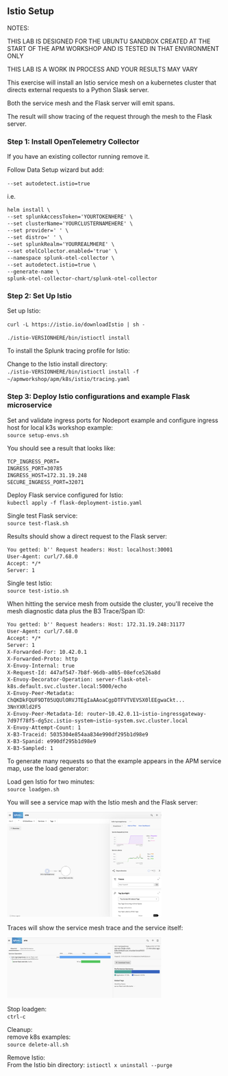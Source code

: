 ## Istio Setup

NOTES:

THIS LAB IS DESIGNED FOR THE UBUNTU SANDBOX CREATED AT THE START OF THE APM WORKSHOP AND IS TESTED IN THAT ENVIRONMENT ONLY  

THIS LAB IS A WORK IN PROCESS AND YOUR RESULTS MAY VARY  

This exercise will install an Istio service mesh on a kubernetes cluster that directs external requests to a Python Slask server.

Both the service mesh and the Flask server will emit spans.

The result will show tracing of the request through the mesh to the Flask server.

### Step 1: Install OpenTelemetry Collector  

If you have an existing collector running remove it.

<!-- Install Splunk Otel Collector in its own namespace:  
`kubectl create namespace splunk-otel-collector` -->

Follow Data Setup wizard but add:  
<!-- `--namespace splunk-otel-collector`    -->
`--set autodetect.istio=true`

i.e.

```
helm install \
--set splunkAccessToken='YOURTOKENHERE' \
--set clusterName='YOURCLUSTERNAMEHERE' \
--set provider=' ' \
--set distro=' ' \
--set splunkRealm='YOURREALMHERE' \
--set otelCollector.enabled='true' \
--namespace splunk-otel-collector \
--set autodetect.istio=true \
--generate-name \
splunk-otel-collector-chart/splunk-otel-collector
```

### Step 2: Set Up Istio 

Set up Istio:

`curl -L https://istio.io/downloadIstio | sh -` 

`./istio-VERSIONHERE/bin/istioctl install`

To install the Splunk tracing profile for Istio:  

Change to the Istio install directory:  
`./istio-VERSIONHERE/bin/istioctl install -f ~/apmworkshop/apm/k8s/istio/tracing.yaml`

### Step 3: Deploy Istio configurations and example Flask microservice   

Set and validate ingress ports for Nodeport example and configure ingress host for local k3s workshop example:  
`source setup-envs.sh`  

You should see a result that looks like:  
```
TCP_INGRESS_PORT=
INGRESS_PORT=30785
INGRESS_HOST=172.31.19.248
SECURE_INGRESS_PORT=32071
```

Deploy Flask service configured for Istio:  
`kubectl apply -f flask-deployment-istio.yaml`  

Single test Flask service:  
`source test-flask.sh`  

Results should show a direct request to the Flask server:  

```
You getted: b'' Request headers: Host: localhost:30001
User-Agent: curl/7.68.0
Accept: */*
Server: 1
```

Single test Istio:  
`source test-istio.sh`  

When hitting the service mesh from outside the cluster, you'll receive the mesh diagnostic data plus the B3 Trace/Span ID:

```
You getted: b'' Request headers: Host: 172.31.19.248:31177
User-Agent: curl/7.68.0
Accept: */*
Server: 1
X-Forwarded-For: 10.42.0.1
X-Forwarded-Proto: http
X-Envoy-Internal: true
X-Request-Id: 447af547-7b8f-96db-a0b5-08efce526a8d
X-Envoy-Decorator-Operation: server-flask-otel-k8s.default.svc.cluster.local:5000/echo
X-Envoy-Peer-Metadata: ChQKDkFQUF9DT05UQUlORVJTEgIaAAoaCgpDTFVTVEVSX0lEEgwaCkt...
3NnYXRld2F5
X-Envoy-Peer-Metadata-Id: router~10.42.0.11~istio-ingressgateway-7d97f78f5-dg5zc.istio-system~istio-system.svc.cluster.local
X-Envoy-Attempt-Count: 1
X-B3-Traceid: 5035304e854aa834e990df295b1d98e9
X-B3-Spanid: e990df295b1d98e9
X-B3-Sampled: 1
```

To generate many requests so that the example appears in the APM service map, use the load generator:  

Load gen Istio for two minutes:    
`source loadgen.sh`  

You will see a service map with the Istio mesh and the Flask server:  

<img src="../../assets/istio1.png" width="360">  

Traces will show the service mesh trace and the service itself:  

<img src="../../assets/istio2.png" width="360">  

Stop loadgen:  
`ctrl-c`  

Cleanup:  
remove k8s examples:  
`source delete-all.sh`

Remove Istio:  
From the Istio bin directory: 
`istioctl x uninstall --purge`
